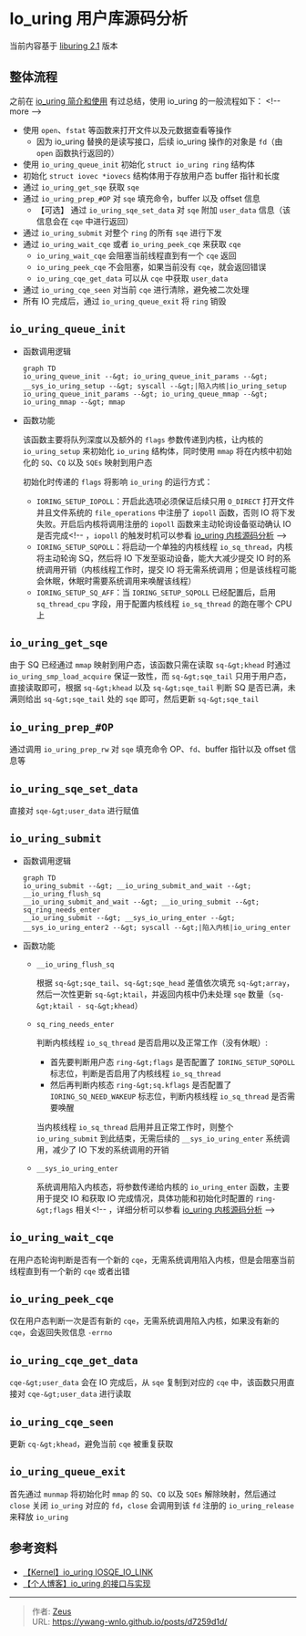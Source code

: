 # Io_uring 用户库源码分析


当前内容基于 [liburing 2.1](https://github.com/axboe/liburing/releases/tag/liburing-2.1) 版本

## 整体流程

之前在 [io_uring 简介和使用](/posts/c142853f/#代码流程) 有过总结，使用 io_uring 的一般流程如下：
&lt;!-- more --&gt;

- 使用 `open`、`fstat` 等函数来打开文件以及元数据查看等操作
  - 因为 io_uring 替换的是读写接口，后续 io_uring 操作的对象是 `fd`（由 `open` 函数执行返回的）
- 使用 `io_uring_queue_init` 初始化 `struct io_uring ring` 结构体
- 初始化 `struct iovec *iovecs` 结构体用于存放用户态 buffer 指针和长度
- 通过 `io_uring_get_sqe` 获取 `sqe`
- 通过 `io_uring_prep_#OP` 对 `sqe` 填充命令，buffer 以及 offset 信息
  - 【可选】 通过 `io_uring_sqe_set_data` 对 `sqe` 附加 `user_data` 信息（该信息会在 `cqe` 中进行返回）
- 通过 `io_uring_submit` 对整个 `ring` 的所有 `sqe` 进行下发
- 通过 `io_uring_wait_cqe` 或者 `io_uring_peek_cqe` 来获取 `cqe`
  - `io_uring_wait_cqe` 会阻塞当前线程直到有一个 `cqe` 返回
  - `io_uring_peek_cqe` 不会阻塞，如果当前没有 `cqe`，就会返回错误
  - `io_uring_cqe_get_data` 可以从 `cqe` 中获取 `user_data`
- 通过 `io_uring_cqe_seen` 对当前 `cqe` 进行清除，避免被二次处理
- 所有 IO 完成后，通过 `io_uring_queue_exit` 将 `ring` 销毁

## `io_uring_queue_init`

- 函数调用逻辑

  ```mermaid
  graph TD
  io_uring_queue_init --&gt; io_uring_queue_init_params --&gt; __sys_io_uring_setup --&gt; syscall --&gt;|陷入内核|io_uring_setup
  io_uring_queue_init_params --&gt; io_uring_queue_mmap --&gt; io_uring_mmap --&gt; mmap
  ```

- 函数功能

  该函数主要将队列深度以及额外的 `flags` 参数传递到内核，让内核的 `io_uring_setup` 来初始化 `io_uring` 结构体，同时使用 `mmap` 将在内核中初始化的 `SQ`、`CQ` 以及 `SQEs` 映射到用户态

  初始化时传递的 `flags` 将影响 `io_uring` 的运行方式：

  - `IORING_SETUP_IOPOLL`：开启此选项必须保证后续只用 `O_DIRECT` 打开文件并且文件系统的 `file_operations` 中注册了 `iopoll` 函数，否则 IO 将下发失败。开启后内核将调用注册的 `iopoll` 函数来主动轮询设备驱动确认 IO 是否完成&lt;!-- ，`iopoll` 的触发时机可以参看 [io_uring 内核源码分析](/io_uring/内核源码分析) --&gt;
  - `IORING_SETUP_SQPOLL`：将启动一个单独的内核线程 `io_sq_thread`，内核将主动轮询 SQ，然后将 IO 下发至驱动设备，能大大减少提交 IO 时的系统调用开销（内核线程工作时，提交 IO 将无需系统调用；但是该线程可能会休眠，休眠时需要系统调用来唤醒该线程）
  - `IORING_SETUP_SQ_AFF`：当 `IORING_SETUP_SQPOLL` 已经配置后，启用 `sq_thread_cpu` 字段，用于配置内核线程 `io_sq_thread` 的跑在哪个 CPU 上

## `io_uring_get_sqe`

由于 SQ 已经通过 `mmap` 映射到用户态，该函数只需在读取 `sq-&gt;khead` 时通过 `io_uring_smp_load_acquire` 保证一致性，而 `sq-&gt;sqe_tail` 只用于用户态，直接读取即可，根据 `sq-&gt;khead` 以及 `sq-&gt;sqe_tail` 判断 SQ 是否已满，未满则给出 `sq-&gt;sqe_tail` 处的 `sqe` 即可，然后更新 `sq-&gt;sqe_tail`

## `io_uring_prep_#OP`

通过调用 `io_uring_prep_rw` 对 `sqe` 填充命令 OP、`fd`、buffer 指针以及 offset 信息等

## `io_uring_sqe_set_data`

直接对 `sqe-&gt;user_data` 进行赋值

## `io_uring_submit`

- 函数调用逻辑

    ```mermaid
    graph TD
    io_uring_submit --&gt; __io_uring_submit_and_wait --&gt; __io_uring_flush_sq
    __io_uring_submit_and_wait --&gt; __io_uring_submit --&gt; sq_ring_needs_enter
    __io_uring_submit --&gt; __sys_io_uring_enter --&gt; __sys_io_uring_enter2 --&gt; syscall --&gt;|陷入内核|io_uring_enter
    ```

- 函数功能

  - `__io_uring_flush_sq`

    根据 `sq-&gt;sqe_tail`、`sq-&gt;sqe_head` 差值依次填充 `sq-&gt;array`，然后一次性更新 `sq-&gt;ktail`，并返回内核中仍未处理 `sqe` 数量（`sq-&gt;ktail - sq-&gt;khead`）

  - `sq_ring_needs_enter`

    判断内核线程 `io_sq_thread` 是否启用以及正常工作（没有休眠）:

    - 首先要判断用户态 `ring-&gt;flags` 是否配置了 `IORING_SETUP_SQPOLL` 标志位，判断是否启用了内核线程 `io_sq_thread`
    - 然后再判断内核态 `ring-&gt;sq.kflags` 是否配置了 `IORING_SQ_NEED_WAKEUP` 标志位，判断内核线程 `io_sq_thread` 是否需要唤醒

    当内核线程 `io_sq_thread` 启用并且正常工作时，则整个 `io_uring_submit` 到此结束，无需后续的 `__sys_io_uring_enter` 系统调用，减少了 IO 下发的系统调用的开销

  - `__sys_io_uring_enter`

    系统调用陷入内核态，将参数传递给内核的 `io_uring_enter` 函数，主要用于提交 IO 和获取 IO 完成情况，具体功能和初始化时配置的 `ring-&gt;flags` 相关&lt;!-- ，详细分析可以参看 [io_uring 内核源码分析](/io_uring/内核源码分析) --&gt;

## `io_uring_wait_cqe`

在用户态轮询判断是否有一个新的 `cqe`，无需系统调用陷入内核，但是会阻塞当前线程直到有一个新的 `cqe` 或者出错

## `io_uring_peek_cqe`

仅在用户态判断一次是否有新的 `cqe`，无需系统调用陷入内核，如果没有新的 `cqe`，会返回失败信息 `-errno`

## `io_uring_cqe_get_data`

`cqe-&gt;user_data` 会在 IO 完成后，从 `sqe` 复制到对应的 `cqe` 中，该函数只用直接对 `cqe-&gt;user_data` 进行读取

## `io_uring_cqe_seen`

更新 `cq-&gt;khead`，避免当前 `cqe` 被重复获取

## `io_uring_queue_exit`

首先通过 `munmap` 将初始化时 `mmap` 的 `SQ`、`CQ` 以及 `SQEs` 解除映射，然后通过 `close` 关闭 `io_uring` 对应的 `fd`，`close` 会调用到该 `fd` 注册的 `io_uring_release` 来释放 `io_uring`

## 参考资料

- [【Kernel】io_uring IOSQE_IO_LINK](https://lore.kernel.org/linux-block/20190517214131.5925-1-axboe@kernel.dk/)
- [【个人博客】io_uring 的接口与实现](https://www.skyzh.dev/posts/articles/2021-06-14-deep-dive-io-uring/)


---

> 作者: [Zeus](https://github.com/ywang-wnlo)  
> URL: https://ywang-wnlo.github.io/posts/d7259d1d/  

